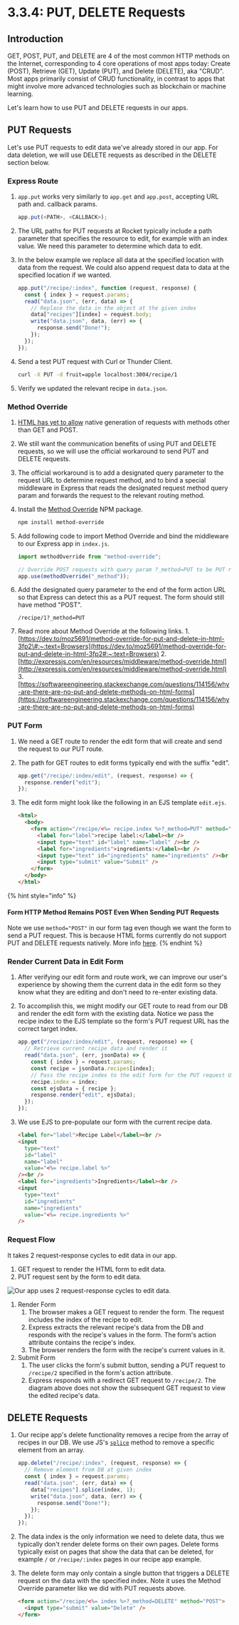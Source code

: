 # 3.3.4: PUT, DELETE Requests

## Introduction

GET, POST, PUT, and DELETE are 4 of the most common HTTP methods on the Internet, corresponding to 4 core operations of most apps today: Create \(POST\), Retrieve \(GET\), Update \(PUT\), and Delete \(DELETE\), aka "CRUD". Most apps primarily consist of CRUD functionality, in contrast to apps that might involve more advanced technologies such as blockchain or machine learning.

Let's learn how to use PUT and DELETE requests in our apps.

## PUT Requests

Let's use PUT requests to edit data we've already stored in our app. For data deletion, we will use DELETE requests as described in the DELETE section below.

### Express Route

1. `app.put` works very similarly to `app.get` and `app.post`, accepting URL path and. callback params.

   ```javascript
   app.put(<PATH>, <CALLBACK>);
   ```

2. The URL paths for PUT requests at Rocket typically include a path parameter that specifies the resource to edit, for example with an index value. We need this parameter to determine which data to edit.
3. In the below example we replace all data at the specified location with data from the request. We could also append request data to data at the specified location if we wanted.

   ```javascript
   app.put("/recipe/:index", function (request, response) {
     const { index } = request.params;
     read("data.json", (err, data) => {
       // Replace the data in the object at the given index
       data["recipes"][index] = request.body;
       write("data.json", data, (err) => {
         response.send("Done!");
       });
     });
   });
   ```

4. Send a test PUT request with Curl or Thunder Client.

   ```bash
   curl -X PUT -d fruit=apple localhost:3004/recipe/1
   ```

5. Verify we updated the relevant recipe in `data.json`.

### Method Override

1. [HTML has yet to allow](https://programmertoday.com/why-dont-browsers-support-put-and-delete-requests/#:~:text=Browsers%20do%20support%20PUT%20and,allow%20are%20GET%20and%20POST.) native generation of requests with methods other than GET and POST.
2. We still want the communication benefits of using PUT and DELETE requests, so we will use the official workaround to send PUT and DELETE requests.
3. The official workaround is to add a designated query parameter to the request URL to determine request method, and to bind a special middleware in Express that reads the designated request method query param and forwards the request to the relevant routing method.
4. Install the [Method Override](https://www.npmjs.com/package/method-override) NPM package.

   ```bash
   npm install method-override
   ```

5. Add following code to import Method Override and bind the middleware to our Express app in `index.js`.

   ```javascript
   import methodOverride from "method-override";

   // Override POST requests with query param ?_method=PUT to be PUT requests
   app.use(methodOverride("_method"));
   ```

6. Add the designated query parameter to the end of the form action URL so that Express can detect this as a PUT request. The form should still have method "POST".

   ```
   /recipe/1?_method=PUT
   ```

7. Read more about Method Override at the following links. 1. [https://dev.to/moz5691/method-override-for-put-and-delete-in-html-3fp2\#:~:text=Browsers](https://dev.to/moz5691/method-override-for-put-and-delete-in-html-3fp2#:~:text=Browsers) 2. [http://expressjs.com/en/resources/middleware/method-override.html](http://expressjs.com/en/resources/middleware/method-override.html) 3. [https://softwareengineering.stackexchange.com/questions/114156/why-are-there-are-no-put-and-delete-methods-on-html-forms](https://softwareengineering.stackexchange.com/questions/114156/why-are-there-are-no-put-and-delete-methods-on-html-forms)

### PUT Form

1. We need a GET route to render the edit form that will create and send the request to our PUT route.
2. The path for GET routes to edit forms typically end with the suffix "edit".

   ```javascript
   app.get("/recipe/:index/edit", (request, response) => {
     response.render("edit");
   });
   ```

3. The edit form might look like the following in an EJS template `edit.ejs`.

   ```html
   <html>
     <body>
       <form action="/recipe/<%= recipe.index %>?_method=PUT" method="POST">
         <label for="label">recipe label:</label><br />
         <input type="text" id="label" name="label" /><br />
         <label for="ingredients">ingredients:</label><br />
         <input type="text" id="ingredients" name="ingredients" /><br />
         <input type="submit" value="Submit" />
       </form>
     </body>
   </html>
   ```

{% hint style="info" %}

#### Form HTTP Method Remains POST Even When Sending PUT Requests

Note we use `method="POST"` in our form tag even though we want the form to send a PUT request. This is because HTML forms currently do not support PUT and DELETE requests natively. More info [here](https://softwareengineering.stackexchange.com/questions/114156/why-are-there-are-no-put-and-delete-methods-on-html-forms).
{% endhint %}

### Render Current Data in Edit Form

1. After verifying our edit form and route work, we can improve our user's experience by showing them the current data in the edit form so they know what they are editing and don't need to re-enter existing data.
2. To accomplish this, we might modify our GET route to read from our DB and render the edit form with the existing data. Notice we pass the recipe index to the EJS template so the form's PUT request URL has the correct target index.

   ```javascript
   app.get("/recipe/:index/edit", (request, response) => {
     // Retrieve current recipe data and render it
     read("data.json", (err, jsonData) => {
       const { index } = request.params;
       const recipe = jsonData.recipes[index];
       // Pass the recipe index to the edit form for the PUT request URL.
       recipe.index = index;
       const ejsData = { recipe };
       response.render("edit", ejsData);
     });
   });
   ```

3. We use EJS to pre-populate our form with the current recipe data.

   ```html
   <label for="label">Recipe Label</label><br />
   <input
     type="text"
     id="label"
     name="label"
     value="<%= recipe.label %>"
   /><br />
   <label for="ingredients">Ingredients</label><br />
   <input
     type="text"
     id="ingredients"
     name="ingredients"
     value="<%= recipe.ingredients %>"
   />
   ```

### Request Flow

It takes 2 request-response cycles to edit data in our app.

1. GET request to render the HTML form to edit data.
2. PUT request sent by the form to edit data.

![Our app uses 2 request-response cycles to edit data.](../../.gitbook/assets/put.jpg)

1. Render Form
   1. The browser makes a GET request to render the form. The request includes the index of the recipe to edit.
   2. Express extracts the relevant recipe's data from the DB and responds with the recipe's values in the form. The form's action attribute contains the recipe's index.
   3. The browser renders the form with the recipe's current values in it.
2. Submit Form
   1. The user clicks the form's submit button, sending a PUT request to `/recipe/2` specified in the form's action attribute.
   2. Express responds with a redirect GET request to `/recipe/2`. The diagram above does not show the subsequent GET request to view the edited recipe's data.

## DELETE Requests

1. Our recipe app's delete functionality removes a recipe from the array of recipes in our DB. We use JS's [`splice`](https://developer.mozilla.org/en-US/docs/Web/JavaScript/Reference/Global_Objects/Array/splice) method to remove a specific element from an array.

   ```javascript
   app.delete("/recipe/:index", (request, response) => {
     // Remove element from DB at given index
     const { index } = request.params;
     read("data.json", (err, data) => {
       data["recipes"].splice(index, 1);
       write("data.json", data, (err) => {
         response.send("Done!");
       });
     });
   });
   ```

2. The data index is the only information we need to delete data, thus we typically don't render delete forms on their own pages. Delete forms typically exist on pages that show the data that can be deleted, for example `/` or `/recipe/:index` pages in our recipe app example.
3. The delete form may only contain a single button that triggers a DELETE request on the data with the specified index. Note it uses the Method Override parameter like we did with PUT requests above.

   ```html
   <form action="/recipe/<%= index %>?_method=DELETE" method="POST">
     <input type="submit" value="Delete" />
   </form>
   ```
